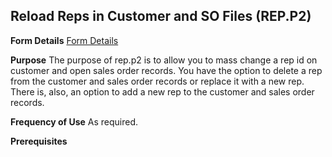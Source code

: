 ## Reload Reps in Customer and SO Files (REP.P2)
<PageHeader />

**Form Details**
[Form Details](../REP-P2-1/README.md)

**Purpose**
The purpose of rep.p2 is to allow you to mass change a rep id on customer and
open sales order records. You have the option to delete a rep from the
customer and sales order records or replace it with a new rep. There is, also,
an option to add a new rep to the customer and sales order records.

**Frequency of Use**
As required.

**Prerequisites**

<badge text= "Version 8.10.57 " vertical="middle" />

<PageFooter />
